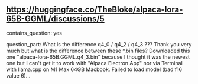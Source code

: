 ## https://huggingface.co/TheBloke/alpaca-lora-65B-GGML/discussions/5

contains_question: yes

question_part: 
What is the difference q4_0 / q4_2 / q4_3 ???
Thank you very much but what is the difference between these *.bin files?
Downloaded this one "alpaca-lora-65B.GGML.q4_3.bin" because I thought it was the newest one but I can't get it to work with "Alpaca Electron App" nor via Terminal with llama.cpp on M1 Max 64GB Macbook. Failed to load model (bad f16 value 6)...
